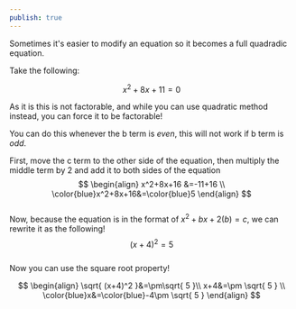 ```yaml
---
publish: true
---
```

Sometimes it's easier to modify an equation so it becomes a full quadradic equation.  
  
Take the following:  
  
$$  
x^2+8x+11=0  
$$  
  
As it is this is not factorable, and while you can use quadratic method instead, you can force it to be factorable!  
  
You can do this whenever the b term is *even*, this will not work if b term is *odd*.  
  
First, move the c term to the other side of the equation, then multiply the middle term by 2 and add it to both sides of the equation  
$$  
\begin{align}  
x^2+8x+16 &=-11+16  \\  
\color{blue}x^2+8x+16&=\color{blue}5  
\end{align}  
$$  
Now, because the equation is in the format of $x^2+bx+2(b)=c$, we can rewrite it as the following!  
$$  
(x+4)^2=5  
$$  
Now you can use the square root property!  
  
$$  
\begin{align}  
\sqrt{ (x+4)^2 }&=\pm\sqrt{ 5 }\\  
x+4&=\pm \sqrt{ 5 } \\  
\color{blue}x&=\color{blue}-4\pm \sqrt{ 5 }  
\end{align}  
$$